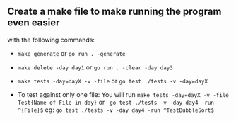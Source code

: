 
<!-- TO DO -->
## Create a make file to make running the program even easier
with the following commands:
- `make generate` or `go run . -generate`
<!-- -generate a boolean flag -->
- `make delete -day day1` or `go run . -clear -day day3`
<!--
  -clear a boolean flag,
  -day an optional flag to clear only a given day,
  if -day is absent, all days will be cleared
  if present, either dayX is present or not,
    program will try to clear only that day
-->
- `make tests -day=dayX -v -file` or `go test ./tests -v -day=dayX`
<!--
  -day dayX, a flag for day to run tests against,
  otherwise day1 is tested against.
  -v a optional boolean flag for verbose
-->
- To test against only one file:
 You will run `make tests -day=dayX -v -file Test{Name of File in day}` or
 ` go test ./tests -v -day day4 -run ^{File}$`
 eg: `go test ./tests -v -day day4 -run ^TestBubbleSort$`
